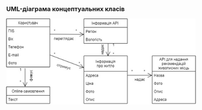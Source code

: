 ### UML-діаграма концептуальних класів

![](https://github.com/oleksandrblazhko/ai202-nezhivih/blob/ai202-nezhivih_with_laboratory_work_5/2-SoftwareDesign/2.1-UMLConceptClasses/UML-ConceptClasses1.jpg)
